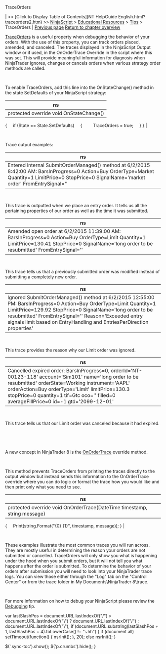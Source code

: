 ﻿










 


TraceOrders







| &lt;&lt; [Click to Display Table of Contents](NT HelpGuide English.html?traceorders2.htm) &gt;&gt;
 [NinjaScript](ninjascript.htm) &gt; [Educational Resources](educational_resources.htm) &gt; [Tips](tips.htm) &gt;
TraceOrders | [Previous page](strategy_position_vs__account_.htm)
[Return to chapter overview](tips.htm)










[TraceOrders](traceorders.htm) is a useful property when debugging the behavior of your orders. With the use of this property, you can track orders placed, amended, and canceled. The traces displayed in the NinjaScript Output window or if used, in the OnOrderTrace Override in the script where this was set. This will provide meaningful information for diagnosis when NinjaTrader ignores, changes or cancels orders when various strategy order methods are called.


 


To enable TraceOrders, add this line into the OnStateChange() method in the state SetDefaults of your NinjaScript strategy:




| ns |
| --- |
| protected override void OnStateChange()
{
     if (State == State.SetDefaults)
     {
         TraceOrders = true;
     }
} |



 


Trace output examples:




| ns |
| --- |
| Entered internal SubmitOrderManaged() method at 6/2/2015 8:42:00 AM: BarsInProgress=0 Action=Buy OrderType=Market Quantity=1 LimitPrice=0 StopPrice=0 SignalName='market order' FromEntrySignal='' |



 


This trace is outputted when we place an entry order. It tells us all the pertaining properties of our order as well as the time it was submitted.




| ns |
| --- |
| Amended open order at 6/2/2015 11:39:00 AM: BarsInProgress=0 Action=Buy OrderType=Limit Quantity=1 LimitPrice=130.41 StopPrice=0 SignalName='long order to be resubmitted' FromEntrySignal='' |



 


This trace tells us that a previously submitted order was modified instead of submitting a completely new order.




| ns |
| --- |
| Ignored SubmitOrderManaged() method at 6/2/2015 12:55:00 PM: BarsInProgress=0 Action=Buy OrderType=Limit Quantity=1 LimitPrice=129.92 StopPrice=0 SignalName='long order to be resubmitted' FromEntrySignal='' Reason='Exceeded entry signals limit based on EntryHandling and EntriesPerDirection properties' |



 


This trace provides the reason why our Limit order was ignored.




| ns |
| --- |
| Cancelled expired order: BarsInProgress=0, orderId='NT-00123-118' account='Sim101' name='long order to be resubmitted' orderState=Working instrument='AAPL' orderAction=Buy orderType='Limit' limitPrice=130.3 stopPrice=0 quantity=1 tif=Gtc oco='' filled=0 averageFillPrice=0 id=-1 gtd='2099-12-01' |



 


This trace tells us that our Limit order was canceled because it had expired.


 


 


A new concept in NinjaTrader 8 is the [OnOrderTrace](onordertrace.htm) override method.


 


This method prevents TraceOrders from printing the traces directly to the output window but instead sends this information to the OnOrderTrace override where you can do logic or format the trace how you would like and then print only what you need to see.




| ns |
| --- |
| protected override void OnOrderTrace(DateTime timestamp, string message)
{
     Print(string.Format("{0} {1}", timestamp, message));
} |



 


These examples illustrate the most common traces you will run across. They are mostly useful in determining the reason your orders are not submitted or cancelled. TraceOrders will only show you what is happening under the hood when you submit orders, but it will not tell you what happens after the order is submitted. To determine the behavior of your orders after submission you will need to look into your NinjaTrader trace logs. You can view those either through the "Log" tab on the "Control Center" or from the trace folder in My Documents\NinjaTrader 8\trace\.


 


For more information on how to debug your NinjaScript please review the [Debugging](debugging_your_ninjascript_cod.htm) tip.





 
 var lastSlashPos = document.URL.lastIndexOf("/") &gt; document.URL.lastIndexOf("\\") ? document.URL.lastIndexOf("/") : document.URL.lastIndexOf("\\");
 if (document.URL.substring(lastSlashPos + 1, lastSlashPos + 4).toLowerCase() != "~hh") {
 if (document.all) setTimeout(function() {
 nsrInit();
 }, 20);
 else nsrInit();
 }
 
 
 $('.sync-toc').show();
 $('p.crumbs').hide();
 }
 
 
 



